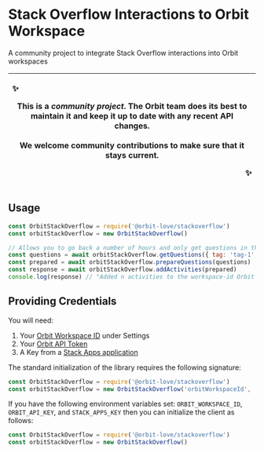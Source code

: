 # Stack Overflow Interactions to Orbit Workspace
A community project to integrate Stack Overflow interactions into Orbit workspaces

|<p align="left">:sparkles:</p> This is a *community project*. The Orbit team does its best to maintain it and keep it up to date with any recent API changes.<br/><br/>We welcome community contributions to make sure that it stays current. <p align="right">:sparkles:</p>|
|-----------------------------------------|

## Usage

```js
const OrbitStackOverflow = require('@orbit-love/stackoverflow')
const orbitStackOverflow = new OrbitStackOverflow()

// Allows you to go back a number of hours and only get questions in that timeframe
const questions = await orbitStackOverflow.getQuestions({ tag: 'tag-1', hours: 24 })
const prepared = await orbitStackOverflow.prepareQuestions(questions)
const response = await orbitStackOverflow.addActivities(prepared)
console.log(response) // "Added n activities to the workspace-id Orbit workspace"
```

## Providing Credentials

You will need:
1. Your [Orbit Workspace ID](https://app.orbit.love) under Settings
2. Your [Orbit API Token](https://app.orbit.love/user/edit)
3. A Key from a [Stack Apps application](https://stackapps.com/apps/oauth/register)

The standard initialization of the library requires the following signature:

```js
const OrbitStackOverflow = require('@orbit-love/stackoverflow')
const orbitStackOverflow = new OrbitStackOverflow('orbitWorkspaceId', 'orbitApiKey', 'stackAppsKey')
```

If you have the following environment variables set: `ORBIT_WORKSPACE_ID`, `ORBIT_API_KEY`, and `STACK_APPS_KEY` then you can initialize the client as follows:

```js
const OrbitStackOverflow = require('@orbit-love/stackoverflow')
const orbitStackOverflow = new OrbitStackOverflow()
```
